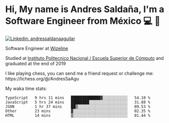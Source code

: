 # Hi, My name is Andres Saldaña, I'm a Software Engineer from México :computer: :boy:

[![Linkedin: andressaldanaaguilar](https://img.shields.io/badge/-andressaldanaaguilar-blue?style=flat-square&logo=Linkedin&logoColor=white&link=https://www.linkedin.com/in/thaianebraga/)](https://www.linkedin.com/in/andressaldanaaguilar)

<p>Software Engineer at <a href="https://www.wizeline.com/">Wizeline</a></p>
<p>Studied at <a href="https://en.wikipedia.org/wiki/ESCOM">Instituto Politecnico Nacional / Escuela Superior de Cómputo</a> and graduated at the end of 2019</p>
<p>I like playing chess, you can send me a friend request or challenge me: https://lichess.org/@/AndresSaAgu</p>

<p> My waka time stats: </p>

<!--START_SECTION:waka-->
```text
TypeScript   9 hrs 11 mins   █████████████▓░░░░░░░░░░░   54.10 % 
JavaScript   5 hrs 24 mins   ████████░░░░░░░░░░░░░░░░░   31.88 % 
JSON         1 hr 37 mins    ██▒░░░░░░░░░░░░░░░░░░░░░░   09.53 % 
Other        23 mins         ▓░░░░░░░░░░░░░░░░░░░░░░░░   02.35 % 
HTML         14 mins         ▒░░░░░░░░░░░░░░░░░░░░░░░░   01.44 % 
```
<!--END_SECTION:waka-->

